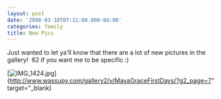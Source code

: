 ```yaml
---
layout: post
date: '2008-03-18T07:31:00.000-04:00'
categories: family
title: New Pics
---
```


Just wanted to let ya'll know that there are a lot of new pictures in the gallery!  62 if you want me to be specific :)

[![IMG_1424.jpg](IMG_1424.jpg)](http://www.wassupy.com/gallery2/v/MayaGraceFirstDays/?g2_page=7" target="_blank)